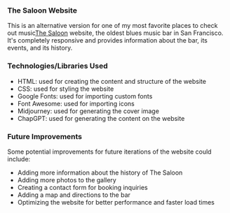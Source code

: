<h3>The Saloon Website</h3>
<p>This is an alternative version for one of my most favorite places to check out music<a href="https://www.sfblues.net/Saloon.html">The Saloon</a> website, the oldest blues music bar in San Francisco. It's completely responsive and provides information about the bar, its events, and its history.</p>
<h3>Technologies/Libraries Used</h3>
<ul>
  <li>HTML: used for creating the content and structure of the website</li>
  <li>CSS: used for styling the website</li>
  <li>Google Fonts: used for importing custom fonts</li>
  <li>Font Awesome: used for importing icons</li>
  <li>Midjourney: used for generating the cover image</li>
  <li>ChapGPT: used for generating the content on the website
</ul>
<h3>Future Improvements</h3>
<p>Some potential improvements for future iterations of the website could include:</p>
<ul>
  <li>Adding more information about the history of The Saloon</li>
  <li>Adding more photos to the gallery</li>
  <li>Creating a contact form for booking inquiries</li>
  <li>Adding a map and directions to the bar</li>
  <li>Optimizing the website for better performance and faster load times</li>
</ul>
